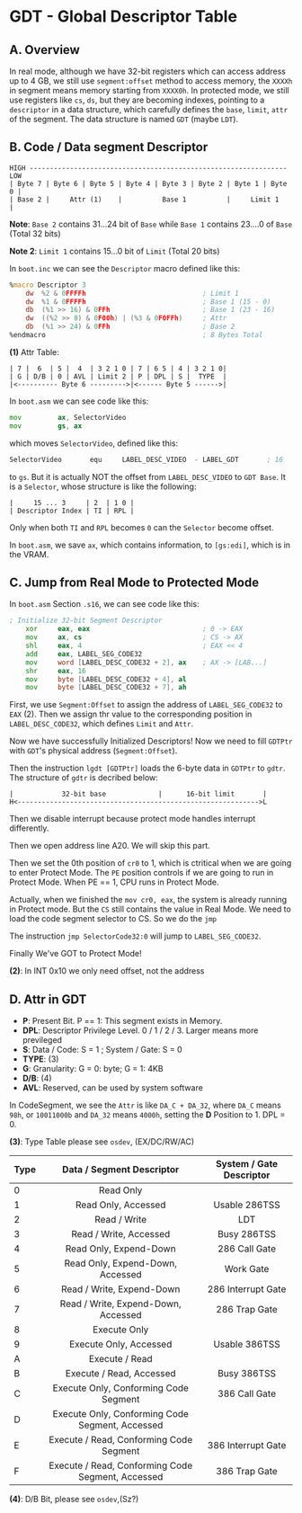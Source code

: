# GDT - Global Descriptor Table

## A. Overview

In real mode, although we have 32-bit registers which can access address up to 4 GB,
we still use `segment:offset` method to access memory, the `XXXXh` in segment means
memory starting from `XXXX0h`. In protected mode, we still use registers like 
`cs`, `ds`, but they are becoming indexes, pointing to a `descriptor` in a data structure,
which carefully defines the `base`, `limit`, `attr` of the segment. The data structure is 
named `GDT` (maybe `LDT`).

## B. Code / Data segment Descriptor

```text
HIGH ---------------------------------------------------------------- LOW
| Byte 7 | Byte 6 | Byte 5 | Byte 4 | Byte 3 | Byte 2 | Byte 1 | Byte 0 |
| Base 2 |     Attr (1)    |          Base 1          |     Limit 1     |
```

__Note__: `Base 2` contains 31...24 bit of `Base` while `Base 1` contains 23....0 of `Base` (Total 32 bits)

__Note 2__: `Limit 1` contains 15...0 bit of `Limit` (Total 20 bits)

In `boot.inc` we can see the `Descriptor` macro defined like this:

```asm
%macro Descriptor 3
	dw	%2 & 0FFFFh				                ; Limit 1
	dw	%1 & 0FFFFh				                ; Base 1 (15 - 0)
	db	(%1 >> 16) & 0FFh			            ; Base 1 (23 - 16)
	dw	((%2 >> 8) & 0F00h) | (%3 & 0F0FFh)	    ; Attr 
	db	(%1 >> 24) & 0FFh			            ; Base 2
%endmacro                                       ; 8 Bytes Total
```

__(1)__ Attr Table:

```text
| 7 |  6  | 5 |  4  | 3 2 1 0 | 7 | 6 5 | 4 | 3 2 1 0|
| G | D/B | 0 | AVL | Limit 2 | P | DPL | S |  TYPE  |
|<---------- Byte 6 --------->|<------ Byte 5 ------>|
```

In `boot.asm` we can see code like this:

```asm
mov         ax, SelectorVideo
mov         gs, ax
```

which moves `SelectorVideo`, defined like this:

```asm 
SelectorVideo       equ     LABEL_DESC_VIDEO  - LABEL_GDT       ; 16
``` 

to  `gs`. But it is actually NOT the offset from `LABEL_DESC_VIDEO` to `GDT Base`. It is a `Selector`, whose structure is like the following:

```text
|     15 ... 3     | 2  | 1 0 |
| Descriptor Index | TI | RPL |
```

Only when both `TI` and `RPL` becomes `0` can the `Selector` become offset.

In `boot.asm`, we save `ax`, which contains information, to `[gs:edi]`, which is in the VRAM.

## C. Jump from Real Mode to Protected Mode

In `boot.asm` Section `.s16`, we can see code like this:

```asm
; Initialize 32-bit Segment Descriptor
    xor     eax, eax                            ; 0 -> EAX
    mov     ax, cs                              ; CS -> AX
    shl     eax, 4                              ; EAX << 4
    add     eax, LABEL_SEG_CODE32
    mov     word [LABEL_DESC_CODE32 + 2], ax    ; AX -> [LAB...] 
    shr     eax, 16
    mov     byte [LABEL_DESC_CODE32 + 4], al
    mov     byte [LABEL_DESC_CODE32 + 7], ah
```

First, we use `Segment:Offset` to assign the address of `LABEL_SEG_CODE32` to `EAX` (2). Then we assign thr value
to the corresponding position in `LABEL_DESC_CODE32`, which 
defines `Limit` and `Attr`.

Now we have successfully Initialized Descriptors! Now we need to 
fill `GDTPtr` with `GDT`'s physical address (`Segment:Offset`). 

Then the instruction `lgdt [GDTPtr]` loads the 6-byte data in `GDTPtr` to `gdtr`. The structure of `gdtr` is decribed below:

```text
|            32-bit base             |      16-bit limit       |
H<------------------------------------------------------------>L
```

Then we disable interrupt because protect mode handles interrupt differently.

Then we open address line A20. We will skip this part.

Then we set the 0th position of `cr0` to 1, which is ctritical when we are going to enter Protect Mode. The `PE` position controls if we are going to run in Protect Mode. When PE == 1, CPU runs in Protect Mode.

Actually, when we finished the `mov cr0, eax`, the system is already running in Protect mode. But the `CS` still contains the 
value in Real Mode. We need to load the code segment selector to CS. So we do the `jmp`

The instruction `jmp SelectorCode32:0` will jump to `LABEL_SEG_CODE32`.

Finally We've GOT to Protect Mode!

__(2)__: In INT 0x10 we only need offset, not the address

## D. Attr in GDT

- __P__: Present Bit. P == 1: This segment exists in Memory.
- __DPL__: Descriptor Privilege Level. 0 / 1 / 2 / 3. Larger means more previleged
- __S__: Data / Code: S = 1 ; System / Gate: S = 0
- __TYPE__: (3)
- __G__: Granularity: G = 0: byte; G = 1: 4KB
- __D/B__: (4)
- __AVL__: Reserved, can be used by system software

In CodeSegment, we see the `Attr` is like `DA_C + DA_32`, where `DA_C` means `98h`, or `10011000b` and `DA_32` means `4000h`, setting the __D__ Position to 1. DPL = 0.

__(3)__: Type Table please see `osdev`, (EX/DC/RW/AC)

| Type |             Data / Segment Descriptor             | System / Gate Descriptor |
|------|:-------------------------------------------------:|:------------------------:|
|   0  |                     Read Only                     |       <Not Defined>      |
|   1  |                Read Only, Accessed                |       Usable 286TSS      |
|   2  |                    Read / Write                   |            LDT           |
|   3  |               Read / Write, Accessed              |        Busy 286TSS       |
|   4  |               Read Only, Expend-Down              |       286 Call Gate      |
|   5  |          Read Only, Expend-Down, Accessed         |         Work Gate        |
|   6  |             Read / Write, Expend-Down             |    286 Interrupt Gate    |
|   7  |        Read / Write, Expend-Down, Accessed        |       286 Trap Gate      |
|   8  |                    Execute Only                   |       <Not Defined>      |
|   9  |               Execute Only, Accessed              |       Usable 386TSS      |
|   A  |                   Execute / Read                  |       <Not Defined>      |
|   B  |              Execute / Read, Accessed             |        Busy 386TSS       |
|   C  |       Execute Only, Conforming Code Segment       |       386 Call Gate      |
|   D  |  Execute Only, Conforming Code Segment, Accessed  |       <Not Defined>      |
|   E  |      Execute / Read, Conforming Code Segment      |    386 Interrupt Gate    |
|   F  | Execute / Read, Conforming Code Segment, Accessed |       386 Trap Gate      |



__(4)__: D/B Bit, please see `osdev`,(Sz?)